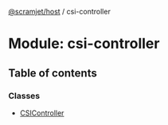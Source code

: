 [@scramjet/host](../README.md) / csi-controller

# Module: csi-controller

## Table of contents

### Classes

- [CSIController](../classes/csi_controller.CSIController.md)
